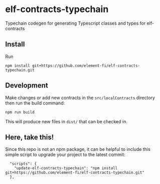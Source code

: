 # elf-contracts-typechain
Typechain codegen for generating Typescript classes and types for elf-contracts

## Install
Run 

```
npm install git+https://github.com/element-fi/elf-contracts-typechain.git
```

## Development

Make changes or add new contracts in the `src/localContracts` directory then run the build command:
```
npm run build
```

This will produce new files in `dist/` that can be checked in.

## Here, take this!
Since this repo is not an npm package, it can be helpful to include this simple script to upgrade your project to the latest commit:

```
  "scripts": {
    "update-elf-contracts-typechain": "npm install git+https://github.com/element-fi/elf-contracts-typechain.git"
  },
```
